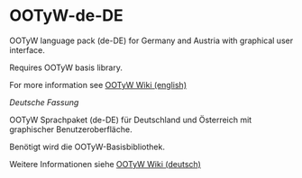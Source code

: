 # OOTyW-de-DE
OOTyW language pack (de-DE) for Germany and Austria with graphical user interface.

Requires OOTyW basis library.

For more information see [OOTyW Wiki (english)](https://github.com/peter88213/OOTyW/wiki)

_Deutsche Fassung_

OOTyW Sprachpaket (de-DE) für Deutschland und Österreich mit graphischer Benutzeroberfläche.

Benötigt wird die OOTyW-Basisbibliothek.

Weitere Informationen siehe [OOTyW Wiki (deutsch)](https://github.com/peter88213/OOTyW/wiki/Deutsch)
